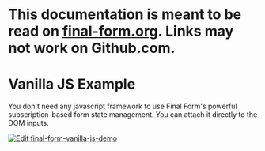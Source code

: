 # This documentation is meant to be read on [final-form.org](https://final-form.org/docs/final-form/examples/vanilla). Links may not work on Github.com.

# Vanilla JS Example

You don't need any javascript framework to use Final Form's powerful subscription-based form state management. You can attach it directly to the DOM inputs.

[![Edit final-form-vanilla-js-demo](https://codesandbox.io/static/img/play-codesandbox.svg)](https://codesandbox.io/s/github/final-form/final-form/tree/main/examples/vanilla?fontsize=14)
